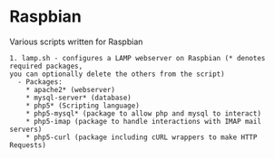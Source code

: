 Raspbian
========

Various scripts written for Raspbian

	1. lamp.sh - configures a LAMP webserver on Raspbian (* denotes required packages, 
	you can optionally delete the others from the script)
	  - Packages:
	    * apache2* (webserver)
	    * mysql-server* (database)
	    * php5* (Scripting language)
	    * php5-mysql* (package to allow php and mysql to interact)
	    * php5-imap (package to handle interactions with IMAP mail servers)
	    * php5-curl (package including cURL wrappers to make HTTP Requests)
